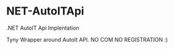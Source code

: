 # NET-AutoITApi
.NET AutoIT Api Implentation

Tyny Wrapper around AutoIt API.
NO COM NO REGISTRATION :)
